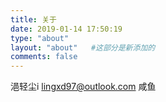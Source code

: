```yaml
---
title: 关于
date: 2019-01-14 17:50:19
type: "about"
layout: "about"   #这部分是新添加的
comments: false
---
```


浥轻尘i
lingxd97@outlook.com
咸鱼